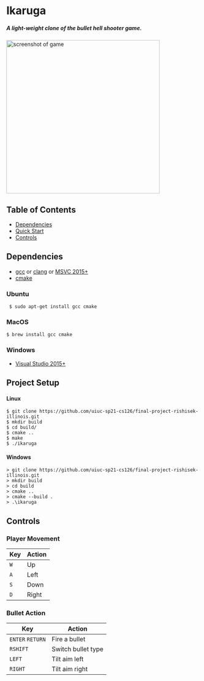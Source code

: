 # Ikaruga

##### A light-weight clone of the bullet hell shooter game.

<img src="https://i.imgur.com/pSzG1XM.png" alt="screenshot of game" width="400"/>

<!-- TABLE OF CONTENTS -->

## Table of Contents

- [Dependencies](#dependencies)
- [Quick Start](#quick-start)
- [Controls](#controls)

## Dependencies

- [gcc](https://gcc.gnu.org/) or [clang](https://clang.llvm.org/ ) or [MSVC 2015+]("https://www.visualstudio.com/")
- [cmake](https://cmake.org/)

### Ubuntu

```
 $ sudo apt-get install gcc cmake
```

### MacOS

```
$ brew install gcc cmake
```

### Windows

- [Visual Studio 2015+](https://visualstudio.microsoft.com/)

## Project Setup

#### Linux

```
$ git clone https://github.com/uiuc-sp21-cs126/final-project-rishisek-illinois.git
$ mkdir build
$ cd build/
$ cmake ..
$ make
$ ./ikaruga
```

#### Windows

```
> git clone https://github.com/uiuc-sp21-cs126/final-project-rishisek-illinois.git
> mkdir build
> cd build
> cmake ..
> cmake --build .
> .\ikaruga
```

## Controls

### Player Movement

| Key | Action |
|-----|--------|
| `W` | Up |
| `A` | Left |
| `S` | Down |
| `D` | Right |

### Bullet Action

| Key | Action |
|-----|--------|
| `ENTER` `RETURN` | Fire a bullet |
| `RSHIFT` | Switch bullet type |
| `LEFT` | Tilt aim left |
| `RIGHT` | Tilt aim right |